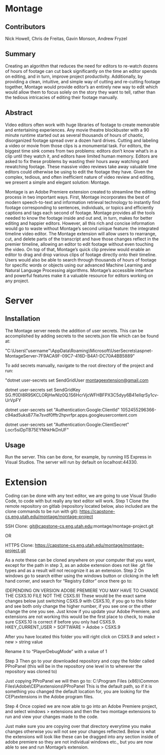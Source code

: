 # Montage

## **Contributors**
Nick Howell, Chris de Freitas,
Gavin Monson,
Andrew Fryzel



## **Summary**  
Creating an algorithm that reduces the need for editors to re-watch dozens of hours of footage can cut back significantly on the time an editor spends on editing, and in turn, improve project productivity. Additionally, by providing a clean, intuitive, and simple way of cutting and re-cutting footage together, Montage would provide editor’s an entirely new way to edit which would allow them to focus solely on the story they want to tell, rather than the tedious intricacies of editing their footage manually.

## **Abstract**  
Video editors often work with huge libraries of footage to create memorable and entertaining experiences. Any movie theatre blockbuster with a 90 minute runtime started out as several thousands of hours of chaotic, disorganized footage spread over a dozen hard drives. Cutting and labeling a video or movie from those clips is a monumental task. For editors, the biggest time sink comes from two problems: editors don’t know what’s in a clip until they watch it, and editors have limited human memory. Editors are asked to fix these problems by wasting their hours away watching and rewatching footage. These massive video reviews take away valuable time editors could otherwise be using to edit the footage they have. Given the complex, tedious, and often inefficient nature of video review and editing, we present a simple and elegant solution: Montage.  

Montage is an Adobe Premiere extension created to streamline the editing process in two important  ways. First, Montage incorporates the best of modern speech-to-text and information retrieval technology to instantly find footage corresponding to sentences, individuals, or topics and efficiently captions and tags each second of footage. Montage provides all the tools needed to know the footage inside and out and, in turn, makes for better editing and happier editors. However, all this rich and concise information would go to waste without Montage’s second unique feature: the integrated timeline video editor. The Montage extension will allow users to rearrange, cut, and delete parts of the transcript and have those changes reflect in the premier timeline, allowing an editor to edit footage without even touching the video. On top of that, Montage’s quick clip preview would enable an editor to drag and drop various clips of footage directly onto their timeline. Users would also be able to search through thousands of hours of footage for specific words or objects using our advanced Machine Learning and Natural Language Processing algorithms. Montage’s accessible interface and powerful features make it a valuable resource for editors working on any project.

# Server

## **Installation**

The Montage server needs the addition of user secrets. This can be accomplished by adding secrets to the secrets.json file which can be found at:

"C:\Users\\"username"\AppData\Roaming\Microsoft\UserSecrets\aspnet-MontageServer-7F9ACA9F-09C7-416D-B4A1-DC70A4BB5889"

To add secrets manually, navigate to the root directory of the project and run:

"dotnet user-secrets set SendGridUser montageextension@gmail.com

dotnet user-secrets set SendGridKey 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

dotnet user-secrets set "Authentication:Google:ClientId" 1052455296366-c94ad5uks877ie7svdf0fftr2hpvrfpr.apps.googleusercontent.com

dotnet user-secrets set "Authentication:Google:ClientSecret" Locr5siDpTB75EYNhkHkDnUF"

## **Usage**

Run the server. This can be done, for example,  by running IIS Express in Visual Studios. The server will run by default on localhost:44330.

# Extension

Coding can be done with any text editor, we are going to use Visual Studio Code, to code with but really any text editor will work.
Step 1
Clone the remote repository on gitlab (repository located below, also included are the clone commands to be run with git): 
https://capstone-cs.eng.utah.edu/montage/montage-project

SSH Clone:
git@capstone-cs.eng.utah.edu:montage/montage-project.git

OR

HTTPS Clone:
https://capstone-cs.eng.utah.edu/montage/montage-project.git

As a note these can be cloned anywhere on  your computer that you want, except for the path in step 3, as an adobe extension does not like .git file types and as a result will not recognize it as an extension.
Step 2
On windows go to search either using the windows button or clicking in the left hand corner, and search for “Registry Editor” once there go to:

(DEPENDING ON VERSION ADOBE PREMIERE YOU MAY HAVE TO CHANGE THE CSXS.10 FILE NOT THE CSXS.9) These would be the exact same changes below just switching CSXS.9 with CSXS.10, if you go to this folder and see both only change the higher number, if you see one or the other change the one you see. Just know if you update your Adobe Premiere, and extensions are not working this would be the first place to check, to make sure CSXS.10 is correct if before you only had CSXS.9.
HKEY_CURRENT_USER > SOFTWARE > Adobe > CSXS.9 


After you have located this folder you will right click on CSXS.9 and select > new > string value


Rename it to “PlayerDebugMode” with a value of 1

Step 3
Then go to your downloaded repository and copy the folder called PProPanel (this will be in the repository one level in to wherever the repository was cloned to)

Just copying PProPanel we will then go to:
C:\Program Files (x86)\Common Files\Adobe\CEP\extensions\PProPanel
This is the default path, so if it is something you changed the default location for, you are looking for the CEP\extensions in the Adobe program files.

Step 4
Once copied we are now able to go into an Adobe Premiere project, and select windows > extensions and then the two montage extensions to run and view your changes made to the code. 


Just make sure you are copying over that directory everytime you make changes otherwise you will not see your changes reflected. Below is what the extensions will look like these can be dragged into any section inside of adobe premiere so they are not individual windows etc., but you are now able to see and run Montage’s extension.



